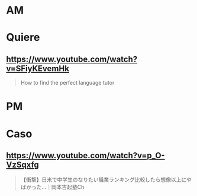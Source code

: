 # AM
# Quiere

## https://www.youtube.com/watch?v=SFiyKEvemHk

> How to find the perfect language tutor 

# PM
# Caso

## https://www.youtube.com/watch?v=p_O-VzSqxfg

> 【衝撃】日米で中学生のなりたい職業ランキング比較したら想像以上にやばかった…｜岡本吉起塾Ch 
